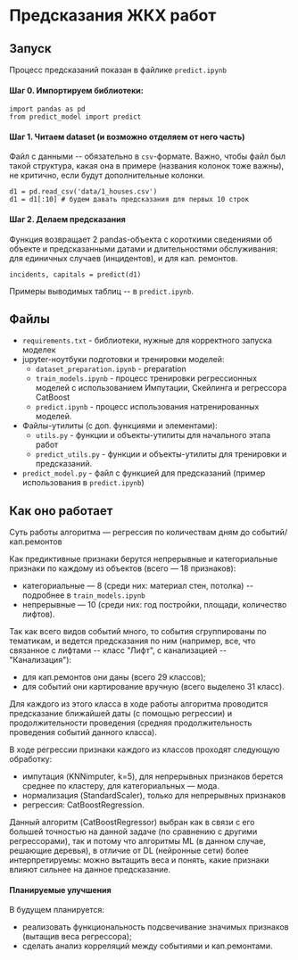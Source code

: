 # Предсказания ЖКХ работ
## Запуск

Процесс предсказаний показан в файлике `predict.ipynb`

#### Шаг 0. Импортируем библиотеки:

```
import pandas as pd
from predict_model import predict
```

#### Шаг 1. Читаем dataset (и возможно отделяем от него часть)

Файл с данными -- обязательно в `csv`-формате. Важно, чтобы файл был такой структура, какая она в примере (названия колонок тоже важны), не критично, если будут дополнительные колонки. 

```
d1 = pd.read_csv('data/1_houses.csv')
d1 = d1[:10] # будем давать предсказания для первых 10 строк
```


#### Шаг 2. Делаем предсказания

Функция возвращает 2 pandas-объекта с короткими сведениями об объекте и предсказанными датами и длительностями обслуживания: для единичных случаев (инцидентов), и для кап. ремонтов.

```
incidents, capitals = predict(d1)
```

Примеры выводимых таблиц -- в `predict.ipynb`.

## Файлы

* `requirements.txt` - библиотеки, нужные для корректного запуска моделек
* jupyter-ноутбуки подготовки и тренировки моделей:
    * `dataset_preparation.ipynb` - preparation 
    * `train_models.ipynb` - процесс тренировки регрессионных моделей с использованием Импутации, Скейлинга и регрессора CatBoost
    * `predict.ipynb` - процесс использования натренированных моделей.
* Файлы-утилиты (с доп. функциями и элементами):
    * `utils.py` - функции и объекты-утилиты для начального этапа работ
    * `predict_utils.py` - функции и объекты-утилиты для тренировки и предсказаний.
* `predict_model.py` - файл с функцией для предсказаний (пример использования в `predict.ipynb`) 

## Как оно работает

Суть работы алгоритма — регрессия по количествам дням до событий/кап.ремонтов 

Как предиктивные признаки берутся непрерывные и категориальные признаки по каждому из объектов (всего — 18 признаков):
* категориальные — 8 (среди них: материал стен, потолка) -- подробнее в `train_models.ipynb`
* непрерывные — 10 (среди них: год постройки, площади, количество лифтов).

Так как всего видов событий много, то события сгруппированы по тематикам, и ведется предсказания по ним (например, все, что связанное с лифтами -- класс "Лифт", с канализацией -- "Канализация"):
* для кап.ремонтов они даны (всего 29 классов);
* для событий они картирование вручную (всего выделено 31 класс).

Для каждого из этого класса в ходе работы алгоритма проводится предсказание ближайшей даты (с помощью регрессии) и продолжительности проведения (средняя продолжительность проведения событий данного класса).

В ходе регрессии признаки каждого из классов проходят следующую обработку:

* импутация (KNNimputer, k=5), для непрерывных признаков берется среднее по кластеру, для категориальных — мода.
* нормализация (StandardScaler), только для непрерывных признаков 
* регрессия: CatBoostRegression. 

Данный алгоритм (CatBoostRegressor) выбран как в связи с его большей точностью на данной задаче (по сравнению с другими регрессорами), так и потому что алгоритмы ML (в данном случае, решающие деревья), в отличие от DL (нейронные сети) более интерпретируемы: можно вытащить веса и понять, какие признаки влияют сильнее на данное предсказание. 

#### Планируемые улучшения
В будущем планируется:

* реализовать функциональность подсвечивание значимых признаков (вытащив веса регрессора);
* сделать анализ корреляций между событиями и кап.ремонтами.

